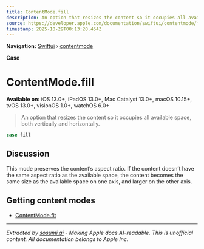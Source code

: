 ```yaml
---
title: ContentMode.fill
description: An option that resizes the content so it occupies all available space, both vertically and horizontally.
source: https://developer.apple.com/documentation/swiftui/contentmode/fill
timestamp: 2025-10-29T00:13:20.454Z
---
```


**Navigation:** [Swiftui](/documentation/swiftui) › [contentmode](/documentation/swiftui/contentmode)

**Case**

# ContentMode.fill

**Available on:** iOS 13.0+, iPadOS 13.0+, Mac Catalyst 13.0+, macOS 10.15+, tvOS 13.0+, visionOS 1.0+, watchOS 6.0+

> An option that resizes the content so it occupies all available space, both vertically and horizontally.

```swift
case fill
```

## Discussion

This mode preserves the content’s aspect ratio. If the content doesn’t have the same aspect ratio as the available space, the content becomes the same size as the available space on one axis, and larger on the other axis.

## Getting content modes

- [ContentMode.fit](/documentation/swiftui/contentmode/fit)

---

*Extracted by [sosumi.ai](https://sosumi.ai) - Making Apple docs AI-readable.*
*This is unofficial content. All documentation belongs to Apple Inc.*
